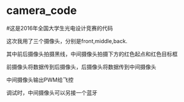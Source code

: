 # camera_code

#这是2016年全国大学生光电设计竞赛的代码

这次我用了三个摄像头，分别是front,middle,back.

其中前后摄像头拍摄黑线，中间摄像头拍摄下方的红色起点和红色目标框

前摄像头将数据传到后摄像头，后摄像头将数据传到中间摄像头

中间摄像头输出PWM给飞控

调试时，中间摄像头可以另接一个蓝牙
